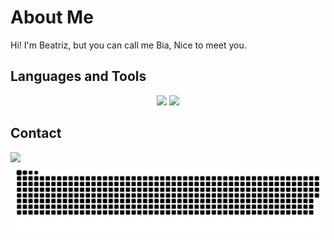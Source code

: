 # About Me

Hi! I'm Beatriz, but you can call me Bia, Nice to meet you. 

## Languages and Tools

<div align="center">
 <img height="180em" src="https://github-readme-stats.vercel.app/api?username=Beatrizduarte&show_icons=true&theme=blueberry&count_private=true"/>
 <img height="180em" src="https://github-readme-stats.vercel.app/api/top-langs/?username=Beatrizduarte&layout=compact&theme=blueberry&langs_count=8"/>
</div>

## Contact

<div>
 <a href="[https://www.linkedin.com/in/beatriznduarte](https://www.linkedin.com/in/beatriznduarte/)" target="_blank"><img src="https://img.shields.io/badge/-LinkedIn-%230077B5?style=for-the-badge&logo=linkedin&logoColor=white" target="_blank"></a>  
</div>

<div align="center">
 <img src="https://github.com/Beatrizduarte/Beatrizduarte/blob/output/github-contribution-grid-snake-dark.svg" />
</div>

